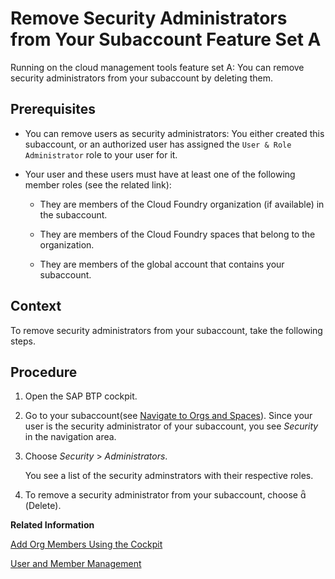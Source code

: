 <!-- loio7709195cab8d4807be08b0b5167e1940 -->

<link rel="stylesheet" type="text/css" href="../css/sap-icons.css"/>

# Remove Security Administrators from Your Subaccount Feature Set A

Running on the cloud management tools feature set A: You can remove security administrators from your subaccount by deleting them.



<a name="loio7709195cab8d4807be08b0b5167e1940__prereq_q24_by4_4cb"/>

## Prerequisites

-   You can remove users as security administrators: You either created this subaccount, or an authorized user has assigned the `User & Role Administrator` role to your user for it.

-   Your user and these users must have at least one of the following member roles \(see the related link\):

    -   They are members of the Cloud Foundry organization \(if available\) in the subaccount.

    -   They are members of the Cloud Foundry spaces that belong to the organization.

    -   They are members of the global account that contains your subaccount.





<a name="loio7709195cab8d4807be08b0b5167e1940__context_qsr_ry5_4cb"/>

## Context

To remove security administrators from your subaccount, take the following steps.



<a name="loio7709195cab8d4807be08b0b5167e1940__steps_rsr_ry5_4cb"/>

## Procedure

1.  Open the SAP BTP cockpit.

2.  Go to your subaccount\(see [Navigate to Orgs and Spaces](navigate-to-orgs-and-spaces-5bf8735.md)\). Since your user is the security administrator of your subaccount, you see *Security* in the navigation area.

3.  Choose *Security* \> *Administrators*.

    You see a list of the security adminstrators with their respective roles.

4.  To remove a security administrator from your subaccount, choose <span class="SAP-icons"></span> \(Delete\).


**Related Information**  


[Add Org Members Using the Cockpit](add-org-members-using-the-cockpit-a4eeaf1.md "Add users as org members and assign roles to grant the users access to user and quota information in a Cloud Foundry org.")



[User and Member Management](../10-concepts/user-and-member-management-cc1c676.md "On the cloud platform, member management happens at all levels from global account to space, while user management is done for deployed applications.")

